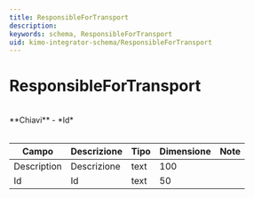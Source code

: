 ```yaml
---
title: ResponsibleForTransport
description:
keywords: schema, ResponsibleForTransport
uid: kimo-integrator-schema/ResponsibleForTransport
---
```


# ResponsibleForTransport

<br>
**Chiavi**
- *Id*
<br><br>

| Campo | Descrizione | Tipo | Dimensione | Note |
| --- | --- | --- | --- | --- |
| Description | Descrizione | text | 100 |  |
| Id | Id | text | 50 |  |

